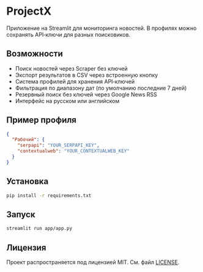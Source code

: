 # ProjectX

Приложение на Streamlit для мониторинга новостей.
В профилях можно сохранять API‑ключи для разных поисковиков.

## Возможности
* Поиск новостей через Scraper без ключей
* Экспорт результатов в CSV через встроенную кнопку
* Система профилей для хранения API‑ключей
* Фильтрация по диапазону дат (по умолчанию последние 7 дней)
* Резервный поиск без ключей через Google News RSS
* Интерфейс на русском или английском

## Пример профиля

```json
{
  "Рабочий": {
    "serpapi": "YOUR_SERPAPI_KEY",
    "contextualweb": "YOUR_CONTEXTUALWEB_KEY"
  }
}
```

## Установка

```bash
pip install -r requirements.txt
```

## Запуск

```bash
streamlit run app/app.py
```

## Лицензия

Проект распространяется под лицензией MIT. См. файл [LICENSE](LICENSE).
